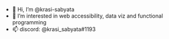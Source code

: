 - 👋 Hi, I’m @krasi-sabyata
- 👀 I’m interested in web accessibility, data viz and functional programming
- 📫 discord: @krasi_sabyata#1193

<!---
krasi-sabyata/krasi-sabyata is a ✨ special ✨ repository because its `README.md` (this file) appears on your GitHub profile.
You can click the Preview link to take a look at your changes.
--->
